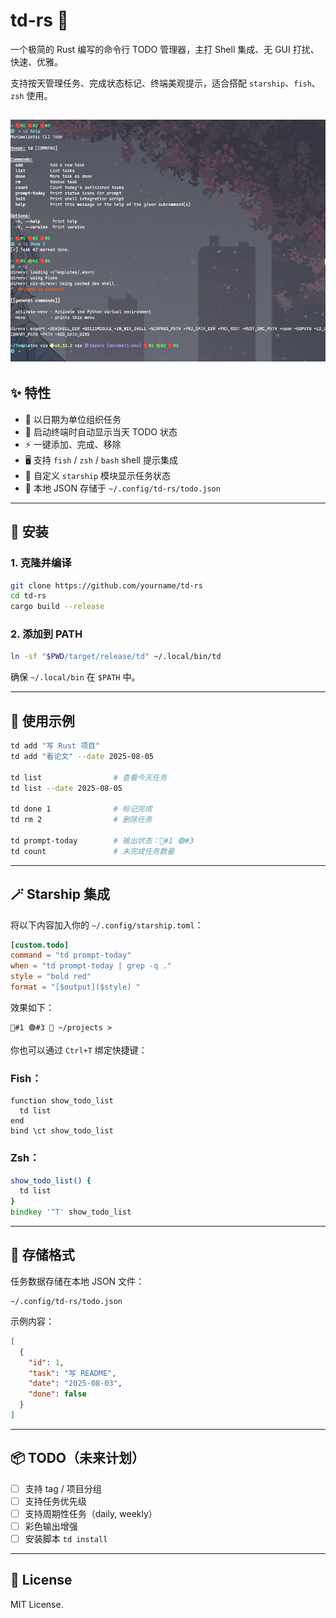 # td-rs 📝

一个极简的 Rust 编写的命令行 TODO 管理器，主打 Shell 集成、无 GUI 打扰、快速、优雅。

支持按天管理任务、完成状态标记、终端美观提示，适合搭配 `starship`、`fish`、`zsh` 使用。

## ![preview](.github/preview/td-rs.png)

## ✨ 特性

- 📆 以日期为单位组织任务
- 🔔 启动终端时自动显示当天 TODO 状态
- ⚡ 一键添加、完成、移除
- 🖥️ 支持 `fish` / `zsh` / `bash` shell 提示集成
- 🧠 自定义 `starship` 模块显示任务状态
- 💾 本地 JSON 存储于 `~/.config/td-rs/todo.json`

---

## 🚀 安装

### 1. 克隆并编译

```bash
git clone https://github.com/yourname/td-rs
cd td-rs
cargo build --release
```

### 2. 添加到 PATH

```bash
ln -sf "$PWD/target/release/td" ~/.local/bin/td
```

确保 `~/.local/bin` 在 `$PATH` 中。

---

## 🧪 使用示例

```bash
td add "写 Rust 项目"
td add "看论文" --date 2025-08-05

td list                # 查看今天任务
td list --date 2025-08-05

td done 1              # 标记完成
td rm 2                # 删除任务

td prompt-today        # 输出状态：🔴#1 🟢#3
td count               # 未完成任务数量
```

---

## 🪄 Starship 集成

将以下内容加入你的 `~/.config/starship.toml`：

```toml
[custom.todo]
command = "td prompt-today"
when = "td prompt-today | grep -q ."
style = "bold red"
format = "[$output]($style) "
```

效果如下：

```
🔴#1 🟢#3  ~/projects >
```

你也可以通过 `Ctrl+T` 绑定快捷键：

### Fish：

```fish
function show_todo_list
  td list
end
bind \ct show_todo_list
```

### Zsh：

```zsh
show_todo_list() {
  td list
}
bindkey '^T' show_todo_list
```

---

## 📁 存储格式

任务数据存储在本地 JSON 文件：

```
~/.config/td-rs/todo.json
```

示例内容：

```json
[
  {
    "id": 1,
    "task": "写 README",
    "date": "2025-08-03",
    "done": false
  }
]
```

---

## 📦 TODO（未来计划）

- [ ] 支持 tag / 项目分组
- [ ] 支持任务优先级
- [ ] 支持周期性任务（daily, weekly）
- [ ] 彩色输出增强
- [ ] 安装脚本 `td install`

---

## 📜 License

MIT License.
